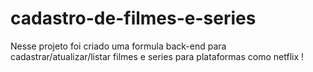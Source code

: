 # cadastro-de-filmes-e-series
Nesse projeto foi criado uma formula back-end para cadastrar/atualizar/listar filmes e series para plataformas como netflix !

